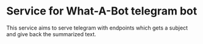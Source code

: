 # Service for What-A-Bot telegram bot

This service aims to serve telegram with endpoints which gets a subject and
give back the summarized text.